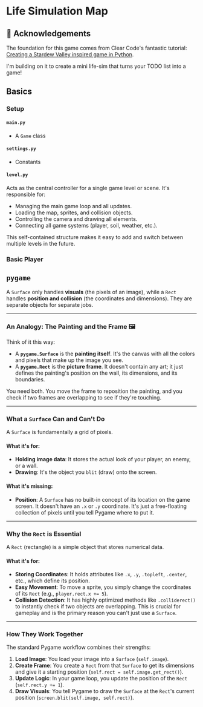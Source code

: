 # Life Simulation Map

## 🙏 Acknowledgements

The foundation for this game comes from Clear Code's fantastic tutorial: [Creating a Stardew Valley inspired game in Python](https://www.youtube.com/watch?v=T4IX36sP_0c&t=0s).

I'm building on it to create a mini life-sim that turns your TODO list into a game!

## Basics

### Setup

#### `main.py`

- A `Game` class

#### `settings.py`

- Constants

#### `level.py`

Acts as the central controller for a single game level or scene. It's responsible for:
- Managing the main game loop and all updates.
- Loading the map, sprites, and collision objects.
- Controlling the camera and drawing all elements.
- Connecting all game systems (player, soil, weather, etc.).

This self-contained structure makes it easy to add and switch between multiple levels in the future.

### Basic Player

## `pygame`

A `Surface` only handles **visuals** (the pixels of an image), while a `Rect` handles **position and collision** (the coordinates and dimensions). They are separate objects for separate jobs.

---
### An Analogy: The Painting and the Frame 🖼️

Think of it this way:

* A **`pygame.Surface`** is the **painting itself**. It's the canvas with all the colors and pixels that make up the image you see. 
* A **`pygame.Rect`** is the **picture frame**. It doesn't contain any art; it just defines the painting's position on the wall, its dimensions, and its boundaries.

You need both. You move the frame to reposition the painting, and you check if two frames are overlapping to see if they're touching.

---
### What a `Surface` Can and Can't Do

A `Surface` is fundamentally a grid of pixels.

#### What it's for:
* **Holding image data**: It stores the actual look of your player, an enemy, or a wall.
* **Drawing**: It's the object you `blit` (draw) onto the screen.

#### What it's missing:
* **Position**: A `Surface` has no built-in concept of its location on the game screen. It doesn't have an `.x` or `.y` coordinate. It's just a free-floating collection of pixels until you tell Pygame where to put it.

---
### Why the `Rect` is Essential

A `Rect` (rectangle) is a simple object that stores numerical data.

#### What it's for:
* **Storing Coordinates**: It holds attributes like `.x`, `.y`, `.topleft`, `.center`, etc., which define its position.
* **Easy Movement**: To move a sprite, you simply change the coordinates of its `Rect` (e.g., `player.rect.x += 5`).
* **Collision Detection**: It has highly optimized methods like `.colliderect()` to instantly check if two objects are overlapping. This is crucial for gameplay and is the primary reason you can't just use a `Surface`.

---
### How They Work Together

The standard Pygame workflow combines their strengths:

1.  **Load Image**: You load your image into a `Surface` (`self.image`).
2.  **Create Frame**: You create a `Rect` from that `Surface` to get its dimensions and give it a starting position (`self.rect = self.image.get_rect()`).
3.  **Update Logic**: In your game loop, you update the position of the `Rect` (`self.rect.y += 1`).
4.  **Draw Visuals**: You tell Pygame to draw the `Surface` at the `Rect`'s current position (`screen.blit(self.image, self.rect)`).